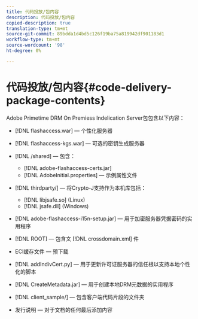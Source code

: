 ```yaml
---
title: 代码投放/包内容
description: 代码投放/包内容
copied-description: true
translation-type: tm+mt
source-git-commit: 89bdda1d4bd5c126f19ba75a819942df901183d1
workflow-type: tm+mt
source-wordcount: '98'
ht-degree: 0%

---
```



# 代码投放/包内容{#code-delivery-package-contents}

Adobe Primetime DRM On Premiess Indelication Server包包含以下内容：

* [!DNL flashaccess.war]  — 个性化服务器
* [!DNL flashaccess-kgs.war]  — 可选的密钥生成服务器
* [!DNL /shared]  — 包含：

   * [!DNL adobe-flashaccess-certs.jar]
   * [!DNL AdobeInitial.properties]  — 示例属性文件

* [!DNL thirdparty/]  — 将Crypto-J支持作为本机库包括：

   * [!DNL libjsafe.so] (Linux)
   * [!DNL jsafe.dll] (Windows)

* [!DNL adobe-flashaccess-i15n-setup.jar]  — 用于加密服务器凭据密码的实用程序
* [!DNL ROOT]  — 包含文 [!DNL crossdomain.xml] 件

* ECI缓存文件 — 预下载
* [!DNL addIndivCert.py]  — 用于更新许可证服务器的信任根以支持本地个性化的脚本
* [!DNL CreateMetadata.jar]  — 用于创建本地DRM元数据的实用程序
* [!DNL client_sample/]  — 包含客户端代码片段的文件夹
* 发行说明 — 对于文档的任何最后添加内容

